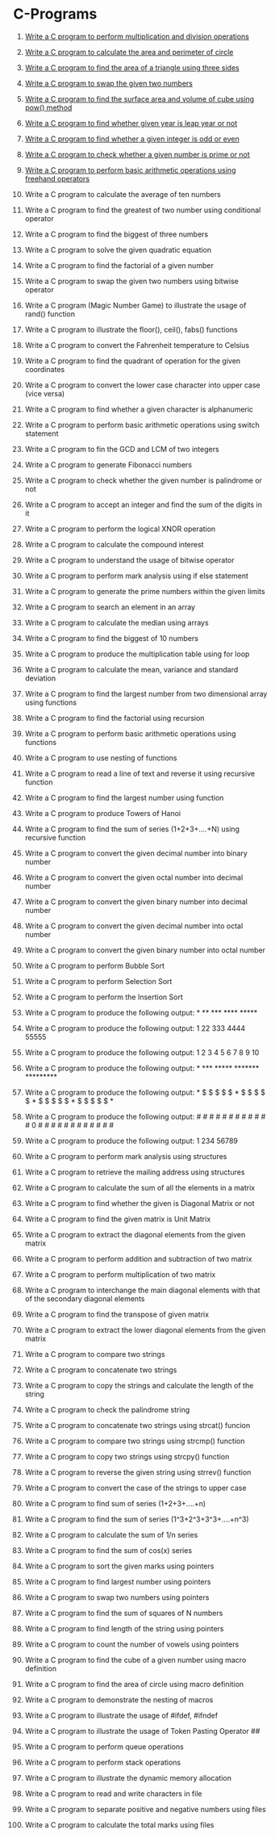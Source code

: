 # C-Programs
1. [Write a C program to perform multiplication and division operations](https://github.com/ShankarDhandapani/C-Programs/blob/master/MultiplicationAndDivisionOperation.c)

2. [Write a C program to calculate the area and perimeter of circle](https://github.com/ShankarDhandapani/C-Programs/blob/master/AreaAndPerimeterOfTheCircle.c)

3. [Write a C program to find the area of a triangle using three sides](https://github.com/ShankarDhandapani/C-Programs/blob/master/AreaOfTriangle.c)

4. [Write a C program to swap the given two numbers](https://github.com/ShankarDhandapani/C-Programs/blob/master/SwapTwoNumbers.c)

5. [Write a C program to find the surface area and volume of cube using pow() method](https://github.com/ShankarDhandapani/C-Programs/blob/master/AreaAndVolumeOfCube.c)

6. [Write a C program to find whether given year is leap year or not](https://github.com/ShankarDhandapani/C-Programs/blob/master/LeapYearOrNot.c)

7. [Write a C program to find whether a given integer is odd or even](https://github.com/ShankarDhandapani/C-Programs/blob/master/OddOrEven.c)

8. [Write a C program to check whether a given number is prime or not](https://github.com/ShankarDhandapani/C-Programs/blob/master/PrimeOrNot.c)

9. [Write a C program to perform basic arithmetic operations using freehand
operators](https://github.com/ShankarDhandapani/C-Programs/blob/master/ArithmeticOperationUsingFreehandOperator.c)

10. Write a C program to calculate the average of ten numbers

11. Write a C program to find the greatest of two number using conditional
operator

12. Write a C program to find the biggest of three numbers

13. Write a C program to solve the given quadratic equation

14. Write a C program to find the factorial of a given number

15. Write a C program to swap the given two numbers using bitwise operator

16. Write a C program (Magic Number Game) to illustrate the usage of rand()
function

17. Write a C program to illustrate the floor(), ceil(), fabs() functions

18. Write a C program to convert the Fahrenheit temperature to Celsius

19. Write a C program to find the quadrant of operation for the given coordinates

20. Write a C program to convert the lower case character into upper case (vice
versa)

21. Write a C program to find whether a given character is alphanumeric

22. Write a C program to perform basic arithmetic operations using switch
statement

23. Write a C program to fin the GCD and LCM of two integers

24. Write a C program to generate Fibonacci numbers

25. Write a C program to check whether the given number is palindrome or not

26. Write a C program to accept an integer and find the sum of the digits in it

27. Write a C program to perform the logical XNOR operation

28. Write a C program to calculate the compound interest

29. Write a C program to understand the usage of bitwise operator

30. Write a C program to perform mark analysis using if else statement

31. Write a C program to generate the prime numbers within the given limits

32. Write a C program to search an element in an array

33. Write a C program to calculate the median using arrays

34. Write a C program to find the biggest of 10 numbers

35. Write a C program to produce the multiplication table using for loop

36. Write a C program to calculate the mean, variance and standard deviation

37. Write a C program to find the largest number from two dimensional array
using functions

38. Write a C program to find the factorial using recursion

39. Write a C program to perform basic arithmetic operations using functions

40. Write a C program to use nesting of functions

41. Write a C program to read a line of text and reverse it using recursive
function

42. Write a C program to find the largest number using function

43. Write a C program to produce Towers of Hanoi

44. Write a C program to find the sum of series (1+2+3+….+N) using recursive
function

45. Write a C program to convert the given decimal number into binary
number

46. Write a C program to convert the given octal number into decimal number

47. Write a C program to convert the given binary number into decimal
number

48. Write a C program to convert the given decimal number into octal number

49. Write a C program to convert the given binary number into octal number

50. Write a C program to perform Bubble Sort

51. Write a C program to perform Selection Sort

52. Write a C program to perform the Insertion Sort

53. Write a C program to produce the following output:
          *
          **
          ***
          ****
          *****
 
54. Write a C program to produce the following output:
          1
          22
          333
          4444
          55555
 
55. Write a C program to produce the following output:
          1
          2 3
          4 5 6
          7 8 9 10

56. Write a C program to produce the following output:
          *
          ***
          *****
          *******
          *********

57. Write a C program to produce the following output:
          * $ $ $ $
          $ * $ $ $
          $ $ * $ $
          $ $ $ * $
          $ $ $ $ *

58. Write a C program to produce the following output:
          # # # # #
          # # # # #
          # # 0 # #
          # # # # #
          # # # # #

59. Write a C program to produce the following output:
          1
          234
          56789

60. Write a C program to perform mark analysis using structures

61. Write a C program to retrieve the mailing address using structures

62. Write a C program to calculate the sum of all the elements in a matrix

63. Write a C program to find whether the given is Diagonal Matrix or not

64. Write a C program to find the given matrix is Unit Matrix

65. Write a C program to extract the diagonal elements from the given matrix

66. Write a C program to perform addition and subtraction of two matrix

67. Write a C program to perform multiplication of two matrix

68. Write a C program to interchange the main diagonal elements with that
 of the secondary diagonal elements
 
69. Write a C program to find the transpose of given matrix

70. Write a C program to extract the lower diagonal elements from the given
matrix

71. Write a C program to compare two strings

72. Write a C program to concatenate two strings

73. Write a C program to copy the strings and calculate the length of the string

74. Write a C program to check the palindrome string

75. Write a C program to concatenate two strings using strcat() funcion

76. Write a C program to compare two strings using strcmp() function

77. Write a C program to copy two strings using strcpy() function

78. Write a C program to reverse the given string using strrev() function

79. Write a C program to convert the case of the strings to upper case

80. Write a C program to find sum of series (1+2+3+....+n)

81. Write a C program to find the sum of series (1^3+2^3+3^3+....+n^3)

82. Write a C program to calculate the sum of 1/n series

83. Write a C program to find the sum of cos(x) series

84. Write a C program to sort the given marks using pointers

85. Write a C program to find largest number using pointers

86. Write a C program to swap two numbers using pointers

87. Write a C program to find the sum of squares of N numbers

88. Write a C program to find length of the string using pointers

89. Write a C program to count the number of vowels using pointers

90. Write a C program to find the cube of a given number using macro
definition

91. Write a C program to find the area of circle using macro definition

92. Write a C program to demonstrate the nesting of macros

93. Write a C program to illustrate the usage of #ifdef, #ifndef

94. Write a C program to illustrate the usage of Token Pasting Operator ##

95. Write a C program to perform queue operations

96. Write a C program to perform stack operations

97. Write a C program to illustrate the dynamic memory allocation

98. Write a C program to read and write characters in file

99. Write a C program to separate positive and negative numbers using files

100. Write a C program to calculate the total marks using files
